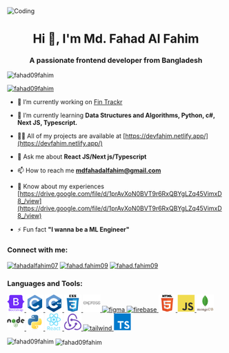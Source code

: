 <img align="center" alt="Coding" width="75%%" height="75%"  src="https://i.ibb.co.com/LdkSrqbD/gitbg.png">
<h1 align="center">Hi 👋, I'm Md. Fahad Al Fahim</h1>
<h3 align="center">A passionate frontend developer from Bangladesh</h3>
<p align="left"> <img src="https://komarev.com/ghpvc/?username=fahad09fahim&label=Profile%20views&color=0e75b6&style=flat" alt="fahad09fahim" /> </p>

<p align="left"> <a href="https://github.com/ryo-ma/github-profile-trophy"><img src="https://github-profile-trophy.vercel.app/?username=fahad09fahim" alt="fahad09fahim" /></a> </p>

- 🔭 I’m currently working on [Fin Trackr](https://github.com/fahad09fahim/fin-trackr)

- 🌱 I’m currently learning **Data Structures and Algorithms, Python, c#, Next JS, Typescript.**

- 👨‍💻 All of my projects are available at [https://devfahim.netlify.app/](https://devfahim.netlify.app/)

- 💬 Ask me about **React JS/Next js/Typescript**

- 📫 How to reach me **mdfahadalfahim@gmail.com**

- 📄 Know about my experiences [https://drive.google.com/file/d/1prAvXoN0BVT9r6RxQBYgLZq45VimxD8_/view](https://drive.google.com/file/d/1prAvXoN0BVT9r6RxQBYgLZq45VimxD8_/view)

- ⚡ Fun fact **"I wanna be a ML Engineer"**

<h3 align="left">Connect with me:</h3>
<p align="left">
<a href="https://linkedin.com/in/fahadalfahim07" target="blank"><img align="center" src="https://raw.githubusercontent.com/rahuldkjain/github-profile-readme-generator/master/src/images/icons/Social/linked-in-alt.svg" alt="fahadalfahim07" height="30" width="40" /></a>
<a href="https://fb.com/fahad.fahim09" target="blank"><img align="center" src="https://raw.githubusercontent.com/rahuldkjain/github-profile-readme-generator/master/src/images/icons/Social/facebook.svg" alt="fahad.fahim09" height="30" width="40" /></a>
<a href="https://instagram.com/fahad.fahim09" target="blank"><img align="center" src="https://raw.githubusercontent.com/rahuldkjain/github-profile-readme-generator/master/src/images/icons/Social/instagram.svg" alt="fahad.fahim09" height="30" width="40" /></a>
</p>

<h3 align="left">Languages and Tools:</h3>
<p align="left"> <a href="https://getbootstrap.com" target="_blank" rel="noreferrer"> <img src="https://raw.githubusercontent.com/devicons/devicon/master/icons/bootstrap/bootstrap-plain-wordmark.svg" alt="bootstrap" width="40" height="40"/> </a> <a href="https://www.cprogramming.com/" target="_blank" rel="noreferrer"> <img src="https://raw.githubusercontent.com/devicons/devicon/master/icons/c/c-original.svg" alt="c" width="40" height="40"/> </a> <a href="https://www.w3schools.com/cpp/" target="_blank" rel="noreferrer"> <img src="https://raw.githubusercontent.com/devicons/devicon/master/icons/cplusplus/cplusplus-original.svg" alt="cplusplus" width="40" height="40"/> </a> <a href="https://www.w3schools.com/css/" target="_blank" rel="noreferrer"> <img src="https://raw.githubusercontent.com/devicons/devicon/master/icons/css3/css3-original-wordmark.svg" alt="css3" width="40" height="40"/> </a> <a href="https://expressjs.com" target="_blank" rel="noreferrer"> <img src="https://raw.githubusercontent.com/devicons/devicon/master/icons/express/express-original-wordmark.svg" alt="express" width="40" height="40"/> </a> <a href="https://www.figma.com/" target="_blank" rel="noreferrer"> <img src="https://www.vectorlogo.zone/logos/figma/figma-icon.svg" alt="figma" width="40" height="40"/> </a> <a href="https://firebase.google.com/" target="_blank" rel="noreferrer"> <img src="https://www.vectorlogo.zone/logos/firebase/firebase-icon.svg" alt="firebase" width="40" height="40"/> </a> <a href="https://www.w3.org/html/" target="_blank" rel="noreferrer"> <img src="https://raw.githubusercontent.com/devicons/devicon/master/icons/html5/html5-original-wordmark.svg" alt="html5" width="40" height="40"/> </a> <a href="https://developer.mozilla.org/en-US/docs/Web/JavaScript" target="_blank" rel="noreferrer"> <img src="https://raw.githubusercontent.com/devicons/devicon/master/icons/javascript/javascript-original.svg" alt="javascript" width="40" height="40"/> </a> <a href="https://www.mongodb.com/" target="_blank" rel="noreferrer"> <img src="https://raw.githubusercontent.com/devicons/devicon/master/icons/mongodb/mongodb-original-wordmark.svg" alt="mongodb" width="40" height="40"/> </a> <a href="https://nodejs.org" target="_blank" rel="noreferrer"> <img src="https://raw.githubusercontent.com/devicons/devicon/master/icons/nodejs/nodejs-original-wordmark.svg" alt="nodejs" width="40" height="40"/> </a> <a href="https://www.python.org" target="_blank" rel="noreferrer"> <img src="https://raw.githubusercontent.com/devicons/devicon/master/icons/python/python-original.svg" alt="python" width="40" height="40"/> </a> <a href="https://reactjs.org/" target="_blank" rel="noreferrer"> <img src="https://raw.githubusercontent.com/devicons/devicon/master/icons/react/react-original-wordmark.svg" alt="react" width="40" height="40"/> </a> <a href="https://redux.js.org" target="_blank" rel="noreferrer"> <img src="https://raw.githubusercontent.com/devicons/devicon/master/icons/redux/redux-original.svg" alt="redux" width="40" height="40"/> </a> <a href="https://tailwindcss.com/" target="_blank" rel="noreferrer"> <img src="https://www.vectorlogo.zone/logos/tailwindcss/tailwindcss-icon.svg" alt="tailwind" width="40" height="40"/> </a> <a href="https://www.typescriptlang.org/" target="_blank" rel="noreferrer"> <img src="https://raw.githubusercontent.com/devicons/devicon/master/icons/typescript/typescript-original.svg" alt="typescript" width="40" height="40"/> </a> </p>

<p><img align="left" src="https://github-readme-stats.vercel.app/api/top-langs?username=fahad09fahim&show_icons=true&locale=en&layout=compact" alt="fahad09fahim" /></p>

<p>&nbsp;<img align="center" src="https://github-readme-stats.vercel.app/api?username=fahad09fahim&show_icons=true&locale=en" alt="fahad09fahim" /></p>
